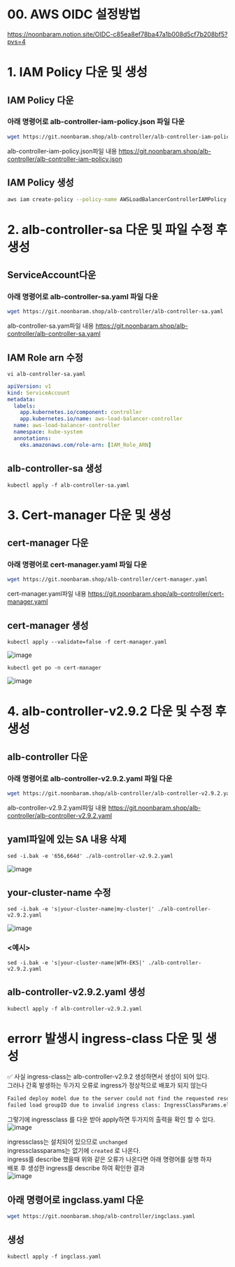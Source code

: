 # 00. AWS OIDC 설정방법
https://noonbaram.notion.site/OIDC-c85ea8ef78ba47a1b008d5cf7b208bf5?pvs=4  

# 1. IAM Policy 다운 및 생성
## IAM Policy 다운
### 아래 명령어로 alb-controller-iam-policy.json 파일 다운
```bash
wget https://git.noonbaram.shop/alb-controller/alb-controller-iam-policy.json
```
alb-controller-iam-policy.json파일 내용 https://git.noonbaram.shop/alb-controller/alb-controller-iam-policy.json

## IAM Policy 생성
```bash
aws iam create-policy --policy-name AWSLoadBalancerControllerIAMPolicy --policy-document file://alb-controller-iam-policy.json
```

# 2. alb-controller-sa 다운 및 파일 수정 후 생성
## ServiceAccount다운
### 아래 명령어로 alb-controller-sa.yaml 파일 다운
```bash
wget https://git.noonbaram.shop/alb-controller/alb-controller-sa.yaml
```
alb-controller-sa.yam파일 내용 https://git.noonbaram.shop/alb-controller/alb-controller-sa.yaml
## IAM Role arn 수정
`vi alb-controller-sa.yaml`
```yaml
apiVersion: v1
kind: ServiceAccount
metadata:
  labels:
    app.kubernetes.io/component: controller
    app.kubernetes.io/name: aws-load-balancer-controller
  name: aws-load-balancer-controller
  namespace: kube-system
  annotations:
    eks.amazonaws.com/role-arn: [IAM_Role_ARN]
```
## alb-controller-sa 생성 
`kubectl apply -f alb-controller-sa.yaml`


# 3. Cert-manager 다운 및 생성
## cert-manager 다운
### 아래 명령어로 cert-manager.yaml 파일 다운
```bash
wget https://git.noonbaram.shop/alb-controller/cert-manager.yaml
```
cert-manager.yaml파일 내용 https://git.noonbaram.shop/alb-controller/cert-manager.yaml
## cert-manager 생성
`kubectl apply --validate=false -f cert-manager.yaml`

![image](https://github.com/NoonBaRam/noonbaram.github.io/assets/132915445/15d9407d-7360-4307-b427-ac0d75dd56e3)

`kubectl get po -n cert-manager`

![image](https://github.com/NoonBaRam/noonbaram.github.io/assets/132915445/ce4a55e0-c160-44e1-b26e-63929648e726)


# 4. alb-controller-v2.9.2 다운 및 수정 후 생성
## alb-controller 다운
### 아래 명령어로 alb-controller-v2.9.2.yaml 파일 다운
```bash
wget https://git.noonbaram.shop/alb-controller/alb-controller-v2.9.2.yaml
```
alb-controller-v2.9.2.yaml파일 내용 https://git.noonbaram.shop/alb-controller/alb-controller-v2.9.2.yaml

## yaml파일에 있는 SA 내용 삭제
`sed -i.bak -e '656,664d' ./alb-controller-v2.9.2.yaml`

![image](https://github.com/user-attachments/assets/89ec0f63-8d4c-4559-b0c3-968338838f10)

## your-cluster-name 수정
`sed -i.bak -e 's|your-cluster-name|my-cluster|' ./alb-controller-v2.9.2.yaml`

![image](https://github.com/user-attachments/assets/802a35e3-3e5d-469a-a4fd-51cb4fa5b514)

### <예시>
`sed -i.bak -e 's|your-cluster-name|WTH-EKS|' ./alb-controller-v2.9.2.yaml`

## alb-controller-v2.9.2.yaml 생성
`kubectl apply -f alb-controller-v2.9.2.yaml`

# errorr 발생시 ingress-class 다운 및 생성
✅ 사실 ingress-class는 alb-controller-v2.9.2 생성하면서 생성이 되어 있다.  
그러나 간혹 발생하는 두가지 오류로 ingress가 정상적으로 배포가 되지 않는다
```html
Failed deploy model due to the server could not find the requested resource (post targetgroupbindings.elbv2.k8s.aws)
failed load groupID due to invalid ingress class: IngressClassParams.elbv2.k8s.aws "alb" not found
```
그렇기에 ingressclass 를 다운 받아 apply하면 두가지의 출력을 확인 할 수 있다.
![image](https://github.com/NoonBaRam/noonbaram.github.io/assets/132915445/9c39d278-e5a3-4240-891d-2e5f39b5c8ab)

ingressclass는 설치되어 있으므로 `unchanged`  
ingressclassparams는 없기에 `created` 로 나온다.  
ingress를 describe 했을때 위와 같은 오류가 나온다면 아래 명령어를 실행 하자  
배포 후 생성한 ingress를 describe 하여 확인한 결과  
![image](https://github.com/NoonBaRam/noonbaram.github.io/assets/132915445/8adb5cfa-5cdd-4456-8932-09196187927c)


## 아래 명령어로 ingclass.yaml 다운
```bash
wget https://git.noonbaram.shop/alb-controller/ingclass.yaml
```
## 생성
`kubectl apply -f ingclass.yaml`
